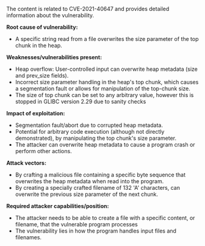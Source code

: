 The content is related to CVE-2021-40647 and provides detailed information about the vulnerability.

**Root cause of vulnerability:**
- A specific string read from a file overwrites the size parameter of the top chunk in the heap.

**Weaknesses/vulnerabilities present:**
- Heap overflow: User-controlled input can overwrite heap metadata (size and prev_size fields).
- Incorrect size parameter handling in the heap's top chunk, which causes a segmentation fault or allows for manipulation of the top-chunk size.
- The size of top chunk can be set to any arbitrary value, however this is stopped in GLIBC version 2.29 due to sanity checks

**Impact of exploitation:**
- Segmentation fault/abort due to corrupted heap metadata.
- Potential for arbitrary code execution (although not directly demonstrated), by manipulating the top chunk's size parameter.
- The attacker can overwrite heap metadata to cause a program crash or perform other actions.

**Attack vectors:**
- By crafting a malicious file containing a specific byte sequence that overwrites the heap metadata when read into the program.
- By creating a specially crafted filename of 132 'A' characters, can overwrite the previous size parameter of the next chunk.

**Required attacker capabilities/position:**
- The attacker needs to be able to create a file with a specific content, or filename, that the vulnerable program processes
- The vulnerability lies in how the program handles input files and filenames.